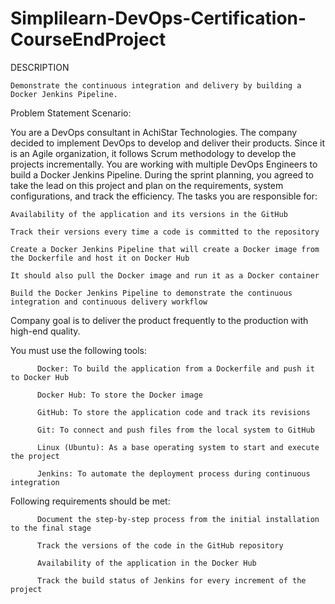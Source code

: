 # Simplilearn-DevOps-Certification-CourseEndProject

DESCRIPTION

    Demonstrate the continuous integration and delivery by building a Docker Jenkins Pipeline.

Problem Statement Scenario: 

You are a DevOps consultant in AchiStar Technologies. The company decided to implement DevOps to develop and deliver their products. Since it is an Agile organization, it follows Scrum methodology to develop the projects incrementally. You are working with multiple DevOps Engineers to build a Docker Jenkins Pipeline. During the sprint planning, you agreed to take the lead on this project and plan on the requirements, system configurations, and track the efficiency. The tasks you are responsible for: 

    Availability of the application and its versions in the GitHub

    Track their versions every time a code is committed to the repository

    Create a Docker Jenkins Pipeline that will create a Docker image from the Dockerfile and host it on Docker Hub

    It should also pull the Docker image and run it as a Docker container

    Build the Docker Jenkins Pipeline to demonstrate the continuous integration and continuous delivery workflow
Company goal is to deliver the product frequently to the production with high-end quality.

You must use the following tools: 

          Docker: To build the application from a Dockerfile and push it to Docker Hub

          Docker Hub: To store the Docker image

          GitHub: To store the application code and track its revisions

          Git: To connect and push files from the local system to GitHub

          Linux (Ubuntu): As a base operating system to start and execute the project

          Jenkins: To automate the deployment process during continuous integration

Following requirements should be met:

          Document the step-by-step process from the initial installation to the final stage

          Track the versions of the code in the GitHub repository

          Availability of the application in the Docker Hub

          Track the build status of Jenkins for every increment of the project
